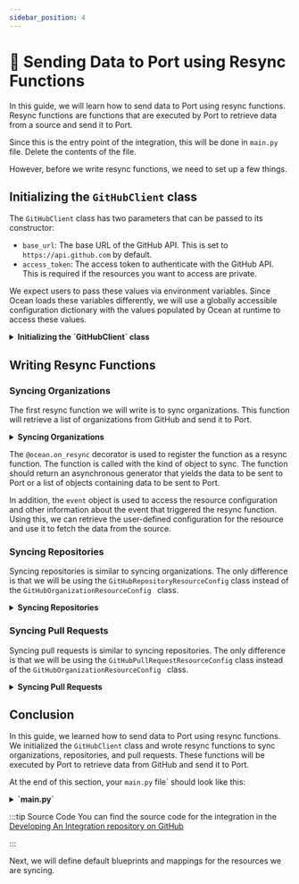 ```yaml
---
sidebar_position: 4
---
```


# 📡 Sending Data to Port using Resync Functions

In this guide, we will learn how to send data to Port using resync functions. Resync functions are functions that are executed by Port to retrieve data from a source and send it to Port.

Since this is the entry point of the integration, this will be done in `main.py` file. Delete the contents of the file.

However, before we write resync functions, we need to set up a few things.


## Initializing the `GitHubClient` class
The `GitHubClient` class has two parameters that can be passed to its constructor:

- `base_url`: The base URL of the GitHub API. This is set to `https://api.github.com` by default.
- `access_token`: The access token to authenticate with the GitHub API. This is required if the resources you want to access are private.

We expect users to pass these values via environment variables. Since Ocean loads these variables differently, we will use a globally accessible configuration dictionary with the values  populated by Ocean at runtime to access these values.



<details>

<summary><b>Initializing the `GitHubClient` class</b></summary>

```python showLineNumbers title="main.py"
# highlight-start
from port_ocean.context.ocean import ocean

from client import GitHubClient


def initialize_github_client() -> GitHubClient:
    return GitHubClient(
        base_url=ocean.integration_config.get("base_url", "https://api.github.com"),
        access_token=ocean.integration_config.get("access_token"),
    )

# highlight-end

```

</details>


## Writing Resync Functions
### Syncing Organizations
The first resync function we will write is to sync organizations. This function will retrieve a list of organizations from GitHub and send it to Port.

<details>

<summary><b>Syncing Organizations</b></summary>

```python showLineNumbers title="main.py"
# highlight-start
from typing import cast

from loguru import logger
from port_ocean.context.event import event
# highlight-end
from port_ocean.context.ocean import ocean
# highlight-next-line
from port_ocean.core.ocean_types import ASYNC_GENERATOR_RESYNC_TYPE

from client import GitHubClient
# highlight-start
from integration import (
    ObjectKind,
    GitHubOranizationResourceConfig,
)
# highlight-end



@ocean.on_resync(ObjectKind.ORGANIZATION)
async def get_organizations(
    kind: str
) -> ASYNC_GENERATOR_RESYNC_TYPE:
    client = initialize_github_client()
    selector = cast(GitHubOranizationResourceConfig, event.resource_config).selector
    logger.info(f"Retrieving organizations: {selector.organizations}")
    organizations = await client.get_organizations(selector.organizations)
    logger.info(f"Retrieved organization batch of size: {len(organizations)}")
    yield organizations

```

</details>

The `@ocean.on_resync` decorator is used to register the function as a resync function. The function is called with the kind of object to sync. The function should return an asynchronous generator that yields the data to be sent to Port or a list of objects containing data to be sent to Port.

In addition, the `event` object is used to access the resource configuration and other information about the event that triggered the resync function. Using this, we can retrieve the user-defined configuration for the resource and use it to fetch the data from the source.

### Syncing Repositories
Syncing repositories is similar to syncing organizations. The only difference is that we will be using the `GitHubRepositoryResourceConfig` class instead of the `GitHubOrganizationResourceConfig ` class.

<details>

<summary><b>Syncing Repositories</b></summary>

```python showLineNumbers title="main.py"
# rest of the imports
from integration import (
    ObjectKind,
    GitHubOrganizationResourceConfig,
# highlight-next-line
    GitHubRepositoryResourceConfig,
)


# rest of the code


# highlight-start
@ocean.on_resync(ObjectKind.REPOSITORY)
async def get_repositories(
    kind: str
) -> ASYNC_GENERATOR_RESYNC_TYPE:
    client = initialize_github_client()
    selector = cast(GitHubRepositoryResourceConfig, event.resource_config).selector
    logger.info(f"Retrieving {selector.type} repositories for organizations: {selector.organizations}")
    async for repositories in client.get_repositories(
        selector.organizations,
        selector.type
    ):
        logger.info(f"Retrieved repository batch of size: {len(repositories)}")
        yield repositories

# highlight-end

```

</details>

### Syncing Pull Requests
Syncing pull requests is similar to syncing repositories. The only difference is that we will be using the `GitHubPullRequestResourceConfig` class instead of the `GitHubOrganizationResourceConfig ` class.


<details>

<summary><b>Syncing Pull Requests</b></summary>

```python showLineNumbers title="main.py"
# rest of the imports
from integration import (
    ObjectKind,
    GitHubOrganizationResourceConfig,
    GitHubRepositoryResourceConfig,
# highlight-next-line
    GitHubPullRequestResourceConfig,
)


# rest of the code

@ocean.on_resync(ObjectKind.PULL_REQUEST)
async def get_pull_requests(
    kind: str
) -> ASYNC_GENERATOR_RESYNC_TYPE:
    client = initialize_github_client()
    selector = cast(GitHubPullRequestResourceConfig, event.resource_config).selector
    logger.info(f"Retrieving {selector.state} pull requests for organizations: {selector.organizations}")
    async for pull_requests in client.get_pull_requests(
        selector.organizations,
        selector.type,
        selector.state
    ):
        logger.info(f"Retrieved pull request batch of size: {len(pull_requests)}")
        yield pull_requests

```

</details>


## Conclusion
In this guide, we learned how to send data to Port using resync functions. We initialized the `GitHubClient` class and wrote resync functions to sync organizations, repositories, and pull requests. These functions will be executed by Port to retrieve data from GitHub and send it to Port.

At the end of this section, your `main.py` file` should look like this:

<details>

<summary><b>`main.py`</b></summary>

```python showLineNumbers title="main.py"
from typing import cast

from loguru import logger
from port_ocean.context.event import event
from port_ocean.context.ocean import ocean
from port_ocean.core.ocean_types import ASYNC_GENERATOR_RESYNC_TYPE

from client import GitHubClient
from integration import (
    GitHubOranizationResourceConfig,
    GitHubPullRequestResourceConfig,
    GitHubRepositoryResourceConfig,
    ObjectKind,
)


def initialize_github_client() -> GitHubClient:
    return GitHubClient(
        base_url=ocean.integration_config.get("base_url", "https://api.github.com"),
        access_token=ocean.integration_config.get("access_token"),
    )


@ocean.on_resync(ObjectKind.ORGANIZATION)
async def get_organizations(kind: str) -> ASYNC_GENERATOR_RESYNC_TYPE:
    client = initialize_github_client()
    selector = cast(GitHubOrganizationResourceConfig, event.resource_config).selector
    logger.info(f"Retrieving organizations: {selector.organizations}")
    organizations = await client.get_organizations(selector.organizations)
    logger.info(f"Retrieved organization batch of size: {len(organizations)}")
    yield organizations


@ocean.on_resync(ObjectKind.REPOSITORY)
async def get_repositories(kind: str) -> ASYNC_GENERATOR_RESYNC_TYPE:
    client = initialize_github_client()
    selector = cast(GitHubRepositoryResourceConfig, event.resource_config).selector
    logger.info(
        f"Retrieving {selector.type} repositories for organizations: {selector.organizations}"
    )
    async for repositories in client.get_repositories(
        selector.organizations, selector.type
    ):
        logger.info(f"Retrieved repository batch of size: {len(repositories)}")
        yield repositories


@ocean.on_resync(ObjectKind.PULL_REQUEST)
async def get_pull_requests(kind: str) -> ASYNC_GENERATOR_RESYNC_TYPE:
    client = initialize_github_client()
    selector = cast(GitHubPullRequestResourceConfig, event.resource_config).selector
    logger.info(
        f"Retrieving {selector.state} pull requests for organizations: {selector.organizations}"
    )
    async for pull_requests in client.get_pull_requests(
        selector.organizations, selector.type, selector.state
    ):
        logger.info(f"Retrieved pull request batch of size: {len(pull_requests)}")
        yield pull_requests

```

</details>

:::tip Source Code
You can find the source code for the integration in the [Developing An Integration repository on GitHub](https://github.com/port-labs/developing-an-integration)

:::

Next, we will define default blueprints and mappings for the resources we are syncing.

